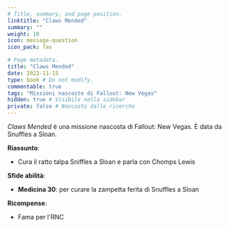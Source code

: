```yaml
---
# Title, summary, and page position.
linktitle: "Claws Mended" 
summary: ""
weight: 10
icon: message-question
icon_pack: fas

# Page metadata.
title: "Claws Mended"
date: 2022-11-15
type: book # Do not modify.
commentable: true
tags: "Missioni nascoste di Fallout: New Vegas"
hidden: true # Visibile nella sidebar
private: false # Nascosto dalle ricerche
---
```


<div class="fnv">


*Claws Mended* è una missione nascosta di Fallout: New Vegas. È data da Snuffles a Sloan.


**Riassunto**:
- Cura il ratto talpa Sniffles a Sloan e parla con Chomps Lewis


**Sfide abilità**:
- **Medicina 30**: per curare la zampetta ferita di Snuffles a Sloan


**Ricompense**:
- Fama per l'RNC


</div>


